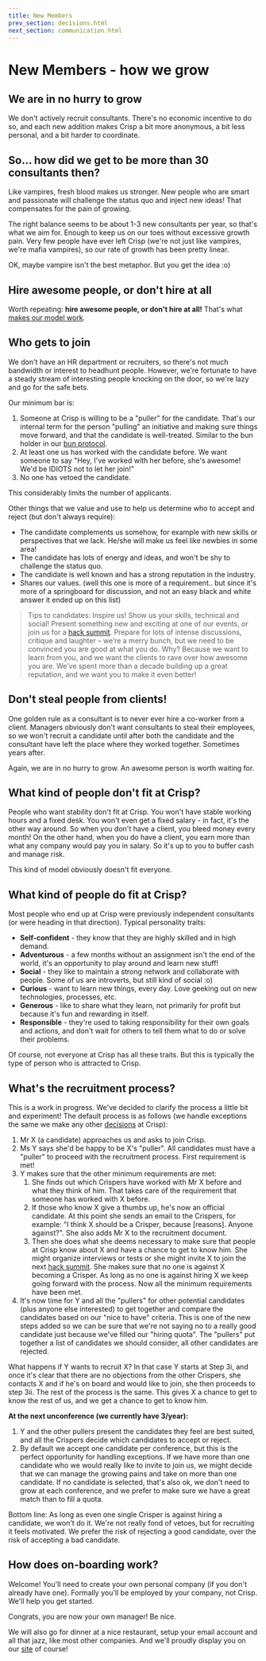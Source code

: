 ```yaml
---
title: New Members
prev_section: decisions.html
next_section: communication.html
---
```


New Members - how we grow
=========================

We are in no hurry to grow
--------------------------

We don't actively recruit consultants. There's no economic incentive to do so, and each new addition makes Crisp a bit more anonymous, a bit less personal, and a bit harder to coordinate.

So... how did we get to be more than 30 consultants then?
---------------------------------------------------------

Like vampires, fresh blood makes us stronger. New people who are smart and passionate will challenge the status quo and inject new ideas! That compensates for the pain of growing.

The right balance seems to be about 1-3 new consultants per year, so that's what we aim for. Enough to keep us on our toes without excessive growth pain. Very few people have ever left Crisp (we're not just like vampires, we're mafia vampires), so our rate of growth has been pretty linear.

OK, maybe vampire isn't the best metaphor. But you get the idea :o)

Hire awesome people, or don't hire at all
-----------------------------------------

Worth repeating: **hire awesome people, or don't hire at all!**
That's what [makes our model work](why-this-works.html).

Who gets to join
----------------

We don't have an HR department or recruiters, so there's not much bandwidth or interest to headhunt people. However, we're fortunate to have a steady stream of interesting people knocking on the door, so we're lazy and go for the safe bets.

Our minimum bar is:

1.  Someone at Crisp is willing to be a "puller" for the candidate. That's our internal term for the person "pulling" an initiative and making sure things move forward, and that the candidate is well-treated. Similar to the bun holder in our [bun protocol](bun-protocol.html).
2.  At least one us has worked with the candidate before. We want someone to say "Hey, I've worked with her before, she's awesome! We'd be IDIOTS not to let her join!"
3.  No one has vetoed the candidate.

This considerably limits the number of applicants.

Other things that we value and use to help us determine who to accept and reject (but don't always require):

-   The candidate complements us somehow, for example with new skills or perspectives that we lack. He/she will make us feel like newbies in some area!
-   The candidate has lots of energy and ideas, and won't be shy to challenge the status quo.
-   The candidate is well known and has a strong reputation in the industry.
-   Shares our values. (well this one is more of a requirement.. but since it's more of a springboard for discussion, and not an easy black and white answer it ended up on this list)

> Tips to candidates: Inspire us! Show us your skills, technical and social! Present something new and exciting at one of our events, or join us for a [hack summit](hack-summit.html). Prepare for lots of intense discussions, critique and laughter – we’re a merry bunch, but we need to be convinced you are good at what you do. Why? Because we want to learn from you, and we want the clients to rave over how awesome you are. We’ve spent more than a decade building up a great reputation, and we want you to make it even better!

Don't steal people from clients!
--------------------------------

One golden rule as a consultant is to never ever hire a co-worker from a client. Managers obviously don't want consultants to steal their employees, so we won't recruit a candidate until after both the candidate and the consultant have left the place where they worked together. Sometimes years after.

Again, we are in no hurry to grow. An awesome person is worth waiting for.

What kind of people don't fit at Crisp?
---------------------------------------

People who want stability don't fit at Crisp. You won't have stable working hours and a fixed desk. You won't even get a fixed salary - in fact, it's the other way around. So when you don't have a client, you bleed money every month! On the other hand, when you do have a client, you earn more than what any company would pay you in salary. So it's up to you to buffer cash and manage risk.

This kind of model obviously doesn't fit everyone.

What kind of people do fit at Crisp?
------------------------------------

Most people who end up at Crisp were previously independent consultants (or were heading in that direction). Typical personality traits:

-   **Self-confident** - they know that they are highly skilled and in high demand.
-   **Adventurous** - a few months without an assignment isn't the end of the world, it's an opportunity to play around and learn new stuff!
-   **Social** - they like to maintain a strong network and collaborate with people. Some of us are introverts, but still kind of social :o)
-   **Curious** - want to learn new things, every day. Love geeking out on new technologies, processes, etc.
-   **Generous** - like to share what they learn, not primarily for profit but because it's fun and rewarding in itself.
-   **Responsible** - they're used to taking responsibility for their own goals and actions, and don't wait for others to tell them what to do or solve their problems.

Of course, not everyone at Crisp has all these traits. But this is typically the type of person who is attracted to Crisp.

What's the recruitment process?
-------------------------------

This is a work in progress. We've decided to clarify the process a little bit and experiment! The default process is as follows (we handle exceptions the same we make any other [decisions](decisions.html) at Crisp):

1.  Mr X (a candidate) approaches us and asks to join Crisp.
2.  Ms Y says she'd be happy to be X's "puller". All candidates must have a "puller" to proceed with the recruitment process. First requirement is met!
3.  Y makes sure that the other minimum requirements are met:
    1.  She finds out which Crispers have worked with Mr X before and what they think of him. That takes care of the requirement that someone has worked with X before.
    2.  If those who know X give a thumbs up, he's now an official candidate. At this point she sends an email to the Crispers, for example:  "I think X should be a Crisper, because \[reasons\]. Anyone against?". She also adds Mr X to the recruitment document.
    3.  Then she does what she deems necessary to make sure that people at Crisp know about X and have a chance to get to know him. She might organize interviews or tests or she might invite X to join the next [hack summit](hack-summit.html). She makes sure that no one is against X becoming a Crisper. As long as no one is against hiring X we keep going forward with the process. Now all the minimum requirements have been met.
4.  It's now time for Y and all the "pullers" for other potential candidates (plus anyone else interested) to get together and compare the candidates based on our "nice to have" criteria. This is one of the new steps added so we can be sure that we're not saying no to a really good candidate just because we've filled our "hiring quota". The "pullers" put together a list of candidates we should consider, all other candidates are rejected.

What happens if Y wants to recruit X? In that case Y starts at Step 3i, and once it's clear that there are no objections from the other Crispers, she contacts X and if he's on board and would like to join, she then proceeds to step 3ii. The rest of the process is the same. This gives X a chance to get to know the rest of us, and we get a chance to get to know him.

**At the next unconference (we currently have 3/year):**

1.  Y and the other pullers present the candidates they feel are best suited, and all the Crispers decide which candidates to accept or reject.
2.  By default we accept one candidate per conference, but this is the perfect opportunity for handling exceptions. If we have more than one candidate who we would really like to invite to join us, we might decide that we can manage the growing pains and take on more than one candidate. If no candidate is selected, that's also ok, we don't need to grow at each conference, and we prefer to make sure we have a great match than to fill a quota.

Bottom line: As long as even one single Crisper is against hiring a candidate, we won't do it. We're not really fond of vetoes, but for recruiting it feels motivated. We prefer the risk of rejecting a good candidate, over the risk of accepting a bad candidate.

How does on-boarding work?
--------------------------

Welcome! You'll need to create your own personal company (if you don't already have one). Formally you'll be employed by your company, not Crisp. We'll help you get started.

Congrats, you are now your own manager! Be nice.

We will also go for dinner at a nice restaurant, setup your email account and all that jazz, like most other companies. And we'll proudly display you on our [site](https://www.crisp.se/konsulter) of course!
